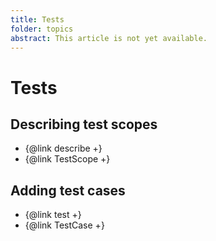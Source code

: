 ```yaml
---
title: Tests
folder: topics
abstract: This article is not yet available.
---
```


# Tests

## Describing test scopes

- {@link describe +}
- {@link TestScope +}

## Adding test cases

- {@link test +}
- {@link TestCase +}
